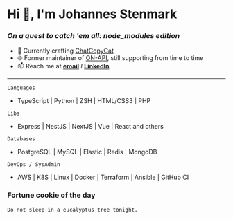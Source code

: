 # Hi 👋, I'm Johannes Stenmark

### *On a quest to catch 'em all: node_modules edition*

- 🔭 Currently crafting [ChatCopyCat](https://github.com/jstenmark/ChatCopyCat)
- 🌐 Former maintainer of [ON-API](https://github.com/on-api), still supporting from time to time
- 📫 Reach me at **[email](mailto:johannes@stenmark.in)** *I* **[LinkedIn](https://linkedin.com/in/www.linkedin.com/in/johannes-stenmark)**

---

`Languages`
- TypeScript | Python | ZSH | HTML/CSS3 | PHP

`Libs`
- Express | NestJS | NextJS | Vue | React and others

`Databases`
- PostgreSQL | MySQL | Elastic | Redis | MongoDB

`DevOps / SysAdmin`
- AWS | K8S | Linux | Docker | Terraform | Ansible | GitHub CI



### Fortune cookie of the day

```
Do not sleep in a eucalyptus tree tonight.
```
